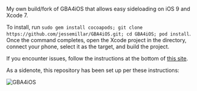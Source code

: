 My own build/fork of GBA4iOS that allows easy sideloading on iOS 9 and Xcode 7.

To install, run `sudo gem install cocoapods; git clone https://github.com/jessemillar/GBA4iOS.git; cd GBA4iOS; pod install`. Once the command completes, open the Xcode project in the directory, connect your phone, select it as the target, and build the project.

If you encounter issues, follow the instructions at the bottom of [this site](http://bouk.co/blog/sideload-iphone/).

As a sidenote, this repository has been set up per these instructions:

![GBA4iOS](https://raw.githubusercontent.com/jessemillar/GBA4iOS/master/screenshot.png)
